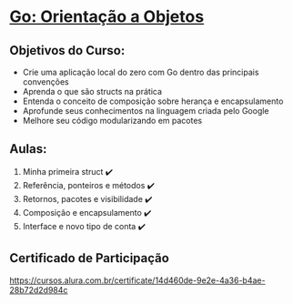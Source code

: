 # [Go: Orientação a Objetos](https://cursos.alura.com.br/course/go-lang-oo)

## Objetivos do Curso:

* Crie uma aplicação local do zero com Go dentro das principais convenções
* Aprenda o que são structs na prática
* Entenda o conceito de composição sobre herança e encapsulamento
* Aprofunde seus conhecimentos na linguagem criada pelo Google
* Melhore seu código modularizando em pacotes

## Aulas:

1. Minha primeira struct :heavy_check_mark:
2. Referência, ponteiros e métodos :heavy_check_mark:
3. Retornos, pacotes e visibilidade :heavy_check_mark:
4. Composição e encapsulamento :heavy_check_mark:
5. Interface e novo tipo de conta :heavy_check_mark:

## Certificado de Participação
https://cursos.alura.com.br/certificate/14d460de-9e2e-4a36-b4ae-28b72d2d984c
